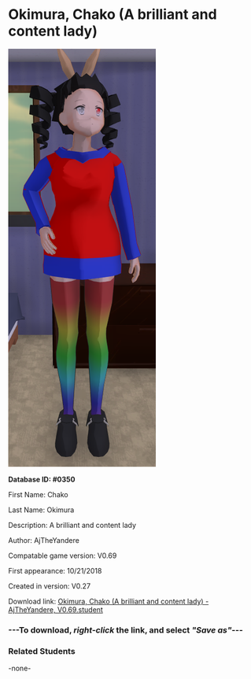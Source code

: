 # Okimura, Chako (A brilliant and content lady)

<img src="../../Files/Images/Okimura, Chako (A brilliant and content lady).png" title="Okimura, Chako (A brilliant and content lady) - AjTheYandere, V0.69">

**Database ID: #0350**

First Name: Chako

Last Name: Okimura

Description: A brilliant and content lady

Author: AjTheYandere

Compatable game version: V0.69

First appearance: 10/21/2018

Created in version: V0.27

Download link: <a href="https://raw.githubusercontent.com/Arbiter1223/Daigaku-Gurashi-Custom-Students/master/Files/Student%20Files/Okimura%2C%20Chako%20(A%20brilliant%20and%20content%20lady)%20-%20AjTheYandere%2C%20V0.69.student">Okimura, Chako (A brilliant and content lady) - AjTheYandere, V0.69.student</a>

### ---**To download, _right-click_ the link, and select _"Save as"_**---

### Related Students

-none-
